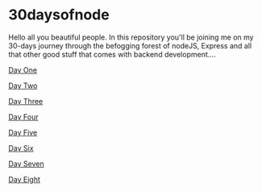 # 30daysofnode
Hello all you beautiful people. In this repository you'll be joining me on my 30-days journey through the befogging forest of nodeJS, Express and all that other good stuff that comes with backend development....
 
<a href="https://github.com/prozacnzoloft/30daysofnode/blob/main/Journal/Day%20One" target="_blank">Day One</a>

<a href="https://github.com/prozacnzoloft/30daysofnode/blob/main/Journal/Day%20Two" target="_blank">Day Two</a>

<a href="https://github.com/prozacnzoloft/30daysofnode/blob/main/Journal/Day%20Three" target="_blank">Day Three</a>

<a href="https://github.com/prozacnzoloft/30daysofnode/blob/main/Journal/Day%20Four" target="_blank">Day Four</a>

<a href="https://github.com/prozacnzoloft/30daysofnode/blob/main/Journal/Day%20Five" target="_blank">Day Five</a>

<a href="https://github.com/prozacnzoloft/30daysofnode/blob/main/Journal/Day%20Six" target="_blank">Day Six</a>

<a href="https://github.com/prozacnzoloft/30daysofnode/blob/main/Journal/Day%20Seven" target="_blank">Day Seven</a>

<a href="https://github.com/prozacnzoloft/30daysofnode/blob/main/Journal/Day%20Eight" target="_blank">Day Eight</a>
